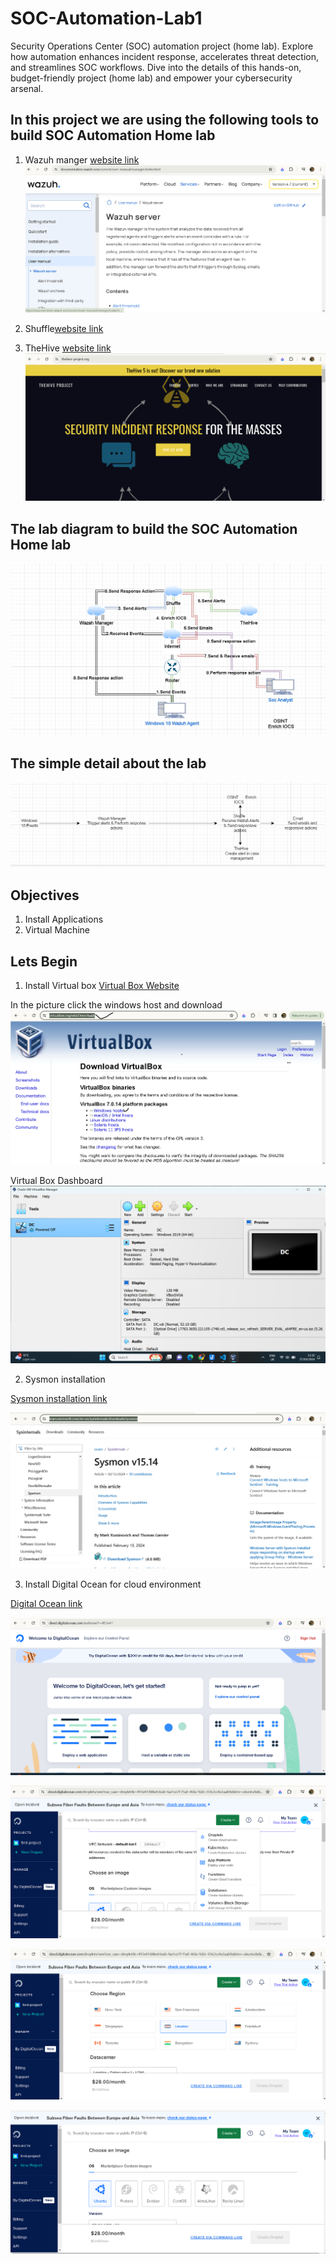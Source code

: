 # SOC-Automation-Lab1
Security Operations Center (SOC) automation project (home lab). Explore how automation enhances incident response, accelerates threat detection, and streamlines SOC workflows. Dive into the details of this hands-on, budget-friendly project (home lab) and empower your cybersecurity arsenal.

## In this project we are using the following tools to build SOC Automation Home lab
1. Wazuh manger [website link](https://wazuh.com/)
![WazuhManager](/Images/wazuhManager.png)

2. Shuffle[website link](https://sqrx.com)
3. TheHive [website link](https://sqrx.com/)
![TheHive](/Images/TheHive.png)

## The lab diagram to build the SOC Automation Home lab

![Diagram 1](/Images/Diagram_1.png)

## The simple detail about the lab

![Diagram 2](/Images/Diagram_2.png)

## Objectives

1. Install Applications
2. Virtual Machine

## Lets Begin 

1. Install Virtual box
[Virtual Box Website](https://www.virtualbox.org/wiki/Downloads)

In the picture click the windows host and download
![Virtual Box Download](/Images/virtualBoxDownloads.png)

Virtual Box Dashboard
![Virtual Box Download](/Images/virtualBoxDashboard.png)


2. Sysmon installation

[Sysmon installation link](https://learn.microsoft.com/en-us/sysinternals/downloads/sysmon)

![TheHive](/Images/SysmonInstallation.png)


3. Install Digital Ocean for cloud environment

[Digital Ocean link](https://www.digitalocean.com/?refcode=e2ce5a05f701&utm_campaign=Referral_Invite&utm_medium=Referral_Program&utm_source=CopyPaste)

![DigitalOcean](/Images/DigitalOcean.png)

![alt text](/Images/DigitalOcean1.png)

![alt text](/Images/DigitalOcean2.png)

![alt text](/Images/DigitalOcean3.png)










